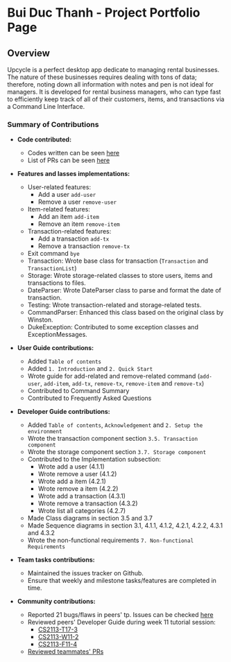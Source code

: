 # Bui Duc Thanh - Project Portfolio Page

## Overview

Upcycle is a perfect desktop app dedicate to managing rental businesses. The nature of these businesses
requires dealing with tons of data; therefore, noting down all information with notes and pen is not ideal for managers.
It is developed for rental business managers, who can type fast to efficiently keep track of all of their customers, items,
and transactions via a Command Line Interface.

### Summary of Contributions
+ **Code contributed:** 
    + Codes written can be seen [here](https://nus-cs2113-ay2223s1.github.io/tp-dashboard/?search=bdthanh&sort=groupTitle&sortWithin=title&timeframe=commit&mergegroup=&groupSelect=groupByAuthors&breakdown=true&checkedFileTypes=docs~functional-code~test-code~other&since=2022-09-16&tabOpen=true&tabType=authorship&zFR=false&tabAuthor=bdthanh&tabRepo=AY2223S1-CS2113-W12-1%2Ftp%5Bmaster%5D&authorshipIsMergeGroup=false&authorshipFileTypes=other~docs~functional-code~test-code&authorshipIsBinaryFileTypeChecked=false&authorshipIsIgnoredFilesChecked=false)
    + List of PRs can be seen [here](https://github.com/AY2223S1-CS2113-W12-1/tp/pulls?q=is%3Aclose+is%3Apr+author%3Abdthanh+)

+ **Features and lasses implementations:**
    + User-related features: 
        + Add a user `add-user`
        + Remove a user `remove-user`
    + Item-related features:
        + Add an item `add-item`
        + Remove an item `remove-item`
    + Transaction-related features: 
        + Add a transaction `add-tx`
        + Remove a transaction `remove-tx`
    + Exit command `bye`
    + Transaction: Wrote base class for transaction (`Transaction` and `TransactionList`) 
    + Storage: Wrote storage-related classes to store users, items and transactions to files.
    + DateParser: Wrote DateParser class to parse and format the date of transaction.
    + Testing: Wrote transaction-related and storage-related tests.
    + CommandParser: Enhanced this class based on the original class by Winston.
    + DukeException: Contributed to some exception classes and ExceptionMessages.
+ **User Guide contributions:**
    + Added `Table of contents`
    + Added `1. Introduction` and `2. Quick Start`
    + Wrote guide for add-related and remove-related command (`add-user`, `add-item`, `add-tx`, `remove-tx`, `remove-item` and `remove-tx`)
    + Contributed to Command Summary
    + Contributed to Frequently Asked Questions
+ **Developer Guide contributions:**
    + Added `Table of contents`, `Acknowledgement` and `2. Setup the environment`
    + Wrote the transaction component section `3.5. Transaction component`
    + Wrote the storage component section `3.7. Storage component`
    + Contributed to the Implementation subsection:
      + Wrote add a user (4.1.1)
      + Wrote remove a user (4.1.2)
      + Wrote add a item (4.2.1)
      + Wrote remove a item (4.2.2)
      + Wrote add a transaction (4.3.1)
      + Wrote remove a transaction (4.3.2)
      + Wrote list all categories (4.2.7)
    + Made Class diagrams in section 3.5 and 3.7 
    + Made Sequence diagrams in section 3.1, 4.1.1, 4.1.2, 4.2.1, 4.2.2, 4.3.1 and 4.3.2
    + Wrote the non-functional requirements `7. Non-functional Requirements`
+ **Team tasks contributions:**
    + Maintained the issues tracker on Github.
    + Ensure that weekly and milestone tasks/features are completed in time.
+ **Community contributions:**
    + Reported 21 bugs/flaws in peers' tp. Issues can be checked [here](https://github.com/bdthanh/ped/issues)
    + Reviewed peers' Developer Guide during week 11 tutorial session: 
        + [CS2113-T17-3](https://github.com/nus-cs2113-AY2223S1/tp/pull/10/files#diff-1a95edf069a4136e9cb71bee758b0dc86996f6051f0d438ec2c424557de7160b)
        + [CS2113-W11-2](https://github.com/nus-cs2113-AY2223S1/tp/pull/2/files#diff-1a95edf069a4136e9cb71bee758b0dc86996f6051f0d438ec2c424557de7160b)
        + [CS2113-F11-4](https://github.com/nus-cs2113-AY2223S1/tp/pull/18/files#diff-1a95edf069a4136e9cb71bee758b0dc86996f6051f0d438ec2c424557de7160b)
    + [Reviewed teammates' PRs](https://github.com/AY2223S1-CS2113-W12-1/tp/pulls?q=is%3Apr+reviewed-by%3A%40me+is%3Aclosed+sort%3Acomments-desc)